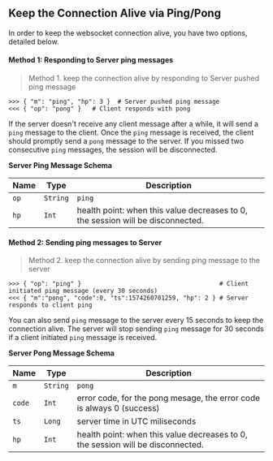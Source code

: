 ## Keep the Connection Alive via Ping/Pong

In order to keep the websocket connection alive, you have two options, detailed below.


#### Method 1: Responding to Server ping messages

> Method 1. keep the connection alive by responding to Server pushed ping message 

```
>>> { "m": "ping", "hp": 3 }  # Server pushed ping message
<<< { "op": "pong" }   # Client responds with pong
```

If the server doesn't receive any client message after a while, it will send a `ping` message to the client. Once the `ping` message is received,
the client should promptly send a `pong` message to the server. If you missed two consecutive `ping` messages, the session will be disconnected. 

**Server Ping Message Schema** 

 Name  | Type     | Description                                                                                    
------ | -------- | -------------------------------------------------------------------------------
 `op`  | `String` | `ping`
 `hp`  | `Int`    | health point: when this value decreases to 0, the session will be disconnected.



#### Method 2: Sending ping messages to Server 

> Method 2. keep the connection alive by sending ping message to the server

```
>>> { "op": "ping" }                                      # Client initiated ping message (every 30 seconds)
<<< { "m":"pong", "code":0, "ts":1574260701259, "hp": 2 } # Server responds to client ping 
``` 

You can also send `ping` message to the server every 15 seconds to keep the connection alive. The server will stop sending `ping` message 
for 30 seconds if a client initiated `ping` message is received. 

**Server Pong Message Schema** 

 Name   | Type     | Description                                                                                    
------- | -------- | -------------------------------------------------------------------------------
 `m`    | `String` | `pong`
 `code` | `Int`    | error code, for the pong mesage, the error code is always 0 (success)
 `ts`   | `Long`   | server time in UTC miliseconds
 `hp`   | `Int`    | health point: when this value decreases to 0, the session will be disconnected.
